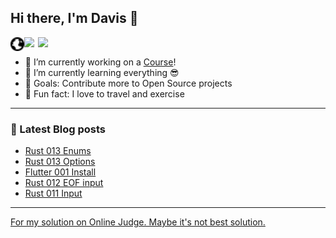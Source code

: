 ## Hi there, I'm Davis 👋

[<img align="left" width="22px" src="https://raw.githubusercontent.com/iconic/open-iconic/master/svg/globe.svg" />][website]
[<img align="left" width="22px" src="https://cdn.jsdelivr.net/npm/simple-icons@v3/icons/instagram.svg" />][instagram]
[<img align="left" width="22px" src="https://cdn.jsdelivr.net/npm/simple-icons@v3/icons/linkedin.svg" />][linkedin]<br>


- 🗽 I’m currently working on a [Course][website]!
- 🌱 I’m currently learning everything 😎
- 🍺 Goals: Contribute more to Open Source projects
- 🗿 Fun fact: I love to travel and exercise 

---

### 📕 Latest Blog posts
<!-- BLOG-POST-LIST:START -->
- [Rust 013 Enums](https://chucs.github.io/rust-013-enums/)
- [Rust 013 Options](https://chucs.github.io/rust-014-options/)
- [Flutter 001 Install](https://chucs.github.io/flutter-001-install/)
- [Rust 012 EOF input](https://chucs.github.io/rust-012-eof-input/)
- [Rust 011 Input](https://chucs.github.io/rust-011-input/)
<!-- BLOG-POST-LIST:END -->

---
[For my solution on Online Judge. Maybe it's not best solution.](https://github.com/Daviswww/Submissions-by-UVa-etc)

[website]: https://chucs.github.io/
[instagram]: https://www.instagram.com/hdavisllll/
[linkedin]: https://www.linkedin.com/in/hsing-wei-ho-4b8773191/
[problem]: https://github.com/Daviswww/Submissions-by-UVa-etc


